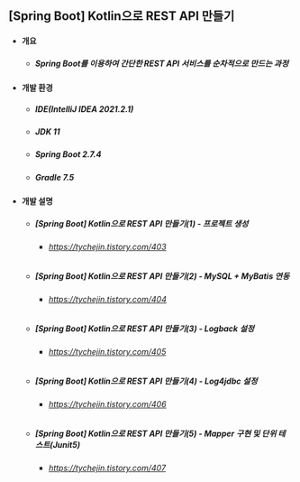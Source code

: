 ## [Spring Boot] Kotlin으로 REST API 만들기
- #### 개요
  - ##### Spring Boot를 이용하여 간단한 REST API 서비스를 순차적으로 만드는 과정

- #### 개발 환경
  - ##### IDE(IntelliJ IDEA 2021.2.1) 
  - ##### JDK 11
  - ##### Spring Boot 2.7.4
  - ##### Gradle 7.5

- #### 개발 설명
  - ##### [Spring Boot] Kotlin으로 REST API 만들기(1) - 프로젝트 생성
    - ###### https://tychejin.tistory.com/403
  - ##### [Spring Boot] Kotlin으로 REST API 만들기(2) - MySQL + MyBatis 연동
    - ###### https://tychejin.tistory.com/404
  - ##### [Spring Boot] Kotlin으로 REST API 만들기(3) - Logback 설정
    - ###### https://tychejin.tistory.com/405
  - ##### [Spring Boot] Kotlin으로 REST API 만들기(4) - Log4jdbc 설정
    - ###### https://tychejin.tistory.com/406
  - ##### [Spring Boot] Kotlin으로 REST API 만들기(5) - Mapper 구현 및 단위 테스트(Junit5)
    - ###### https://tychejin.tistory.com/407 